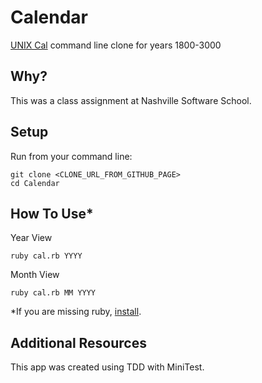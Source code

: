 Calendar
==================

[UNIX Cal](http://en.wikipedia.org/wiki/Cal_(Unix)) command line clone for years 1800-3000

Why?
-----------
This was a class assignment at Nashville Software School.

Setup
------
Run from your command line:
```
git clone <CLONE_URL_FROM_GITHUB_PAGE>
cd Calendar
```

How To Use*
-----------
Year View
```
ruby cal.rb YYYY
```
Month View
```
ruby cal.rb MM YYYY
```

*If you are missing ruby, [install](https://www.ruby-lang.org/en/).

Additional Resources
--------------------
This app was created using TDD with MiniTest.